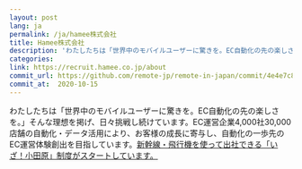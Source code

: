 ```yaml
---
layout: post
lang: ja
permalink: /ja/hamee株式会社
title: Hamee株式会社
description: 'わたしたちは「世界中のモバイルユーザーに驚きを。EC自動化の先の楽しさを。」そんな理想を掲げ、日々挑戦し続けています。EC運営企業4,000社30,000店舗の自動化・データ活用により、お客様の成長に寄与し、自動化の一歩先のEC運営体験創出を目指しています。新幹線・飛行機を使って出社できる「いざ！小田原」制度がスタートしています。'
categories: 
link: https://recruit.hamee.co.jp/about
commit_url: https://github.com/remote-jp/remote-in-japan/commit/4e4e7c84b3ba4ab576f84396d0b9251595e3b01c
commit_at:  2020-10-15
---
```


<p>わたしたちは「世界中のモバイルユーザーに驚きを。EC自動化の先の楽しさを。」そんな理想を掲げ、日々挑戦し続けています。EC運営企業4,000社30,000店舗の自動化・データ活用により、お客様の成長に寄与し、自動化の一歩先のEC運営体験創出を目指しています。<a href="https://hamee.co.jp/news/hamee/detail/id=8263">新幹線・飛行機を使って出社できる「いざ！小田原」制度がスタートしています。</a></p>
